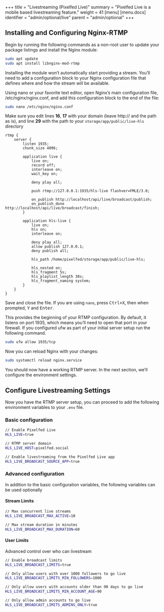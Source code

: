 +++
title = "Livestreaming (Pixelfed Live)"
summary = "Pixelfed Live is a mobile based livestreaming feature."
weight = 41
[menu]
[menu.docs]
identifier = "admin/optional/live"
parent = "admin/optional"
+++

## Installing and Configuring Nginx-RTMP

Begin by running the following commands as a non-root user to update your package listings and install the Nginx module:

```bash
sudo apt update
sudo apt install libnginx-mod-rtmp
```

Installing the module won’t automatically start providing a stream. You’ll need to add a configuration block to your Nginx configuration file that defines where and how the stream will be available.

Using nano or your favorite text editor, open Nginx’s main configuration file, /etc/nginx/nginx.conf, and add this configuration block to the end of the file:

```bash
sudo nano /etc/nginx/nginx.conf
```

Make sure you edit lines **16**, **17** with your domain (leave http:// and the path as is), and line **29** with the path to your `storage/app/public/live-hls` directory

```bash{16,17,29}
rtmp {
    server {
        listen 1935;
        chunk_size 4096;

        application live {
            live on;
            record off;
            interleave on;
            wait_key on;
            
            deny play all;

            push rtmp://127.0.0.1:1935/hls-live flashver=FMLE/3.0;
            
            on_publish http://localhost/api/live/broadcast/publish;
            on_publish_done http://localhost/api/live/broadcast/finish;
        }

        application hls-live {
            live on;
            hls on;
            interleave on;

            deny play all;
            allow publish 127.0.0.1;
            deny publish all;

            hls_path /home/pixelfed/storage/app/public/live-hls;
        
            hls_nested on;
            hls_fragment 5s;
            hls_playlist_length 30s;
            hls_fragment_naming system;
        }
    }
}
```

Save and close the file. If you are using `nano`, press <kbd>Ctrl+X</kbd>, then when prompted, <kbd>Y</kbd> and <kbd>Enter</kbd>.

This provides the beginning of your RTMP configuration. By default, it listens on port 1935, which means you’ll need to open that port in your firewall. If you configured ufw as part of your initial server setup run the following command.

```bash
sudo ufw allow 1935/tcp
```

Now you can reload Nginx with your changes:

```bash
sudo systemctl reload nginx.service
```

You should now have a working RTMP server. In the next section, we’ll configure the environment settings.

## Configure Livestreaming Settings

Now you have the RTMP server setup, you can proceed to add the following environment variables to your `.env` file.

### Basic configuration

```bash
// Enable Pixelfed Live
HLS_LIVE=true

// RTMP server domain
HLS_LIVE_HOST=pixelfed.social

// Enable livestreaming from the Pixelfed Live app
HLS_LIVE_BROADCAST_SOURCE_APP=true
```

### Advanced configuration

In addition to the basic configuration variables, the following variables can be used optionally

#### Stream Limits

```bash
// Max concurrent live streams
HLS_LIVE_BROADCAST_MAX_ACTIVE=10

// Max stream duration in minutes
HLS_LIVE_BROADCAST_MAX_DURATION=60
```

#### User Limits

Advanced control over who can livestream

```bash
// Enable broadcast limits
HLS_LIVE_BROADCAST_LIMITS=true

// Only allow users with over 1000 followers to go live
HLS_LIVE_BROADCAST_LIMITS_MIN_FOLLOWERS=1000

// Only allow users with accounts older than 90 days to go live
HLS_LIVE_BROADCAST_LIMITS_MIN_ACCOUNT_AGE=90

// Only allow admin accounts to go live
HLS_LIVE_BROADCAST_LIMITS_ADMINS_ONLY=true
```
